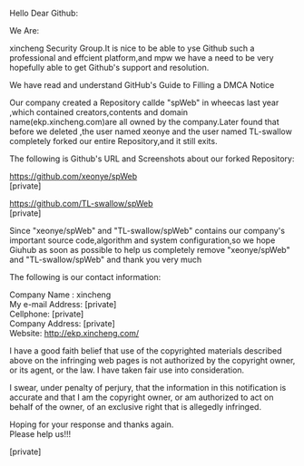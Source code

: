 Hello Dear Github:

We Are:

xincheng Security Group.It is nice to be able to yse Github such a professional and effcient platform,and mpw we have a need to be very hopefully able to get Github's support and resolution.

We have read and understand GitHub's Guide to Filling a DMCA Notice

Our company created a Repository callde "spWeb" in wheecas last year ,which contained creators,contents and domain name(ekp.xincheng.com)are all owned by the company.Later found that before we deleted ,the user named xeonye and the user named TL-swallow completely forked our entire Repository,and it still exits. 

The following is Github's URL and Screenshots about our forked Repository:

https://github.com/xeonye/spWeb    
[private]

https://github.com/TL-swallow/spWeb  
[private]

Since "xeonye/spWeb" and "TL-swallow/spWeb" contains our company's important source code,algorithm and system configuration,so we hope Giuhub as soon as possible to help us completely remove  "xeonye/spWeb" and "TL-swallow/spWeb" and thank you very much

The following is our contact information:

Company Name : xincheng  
My e-mail Address: [private]  
Cellphone: [private]  
Company Address:  [private]  
Website: http://ekp.xincheng.com/

I have a good faith belief that use of the copyrighted materials described above on the infringing web pages is not authorized by the copyright owner, or its agent, or the law. I have taken fair use into consideration.

I swear, under penalty of perjury, that the information in this notification is accurate and that I am the copyright owner, or am authorized to act on behalf of the owner, of an exclusive right that is allegedly infringed.

Hoping for your response and thanks again.  
Please help us!!!

[private]
